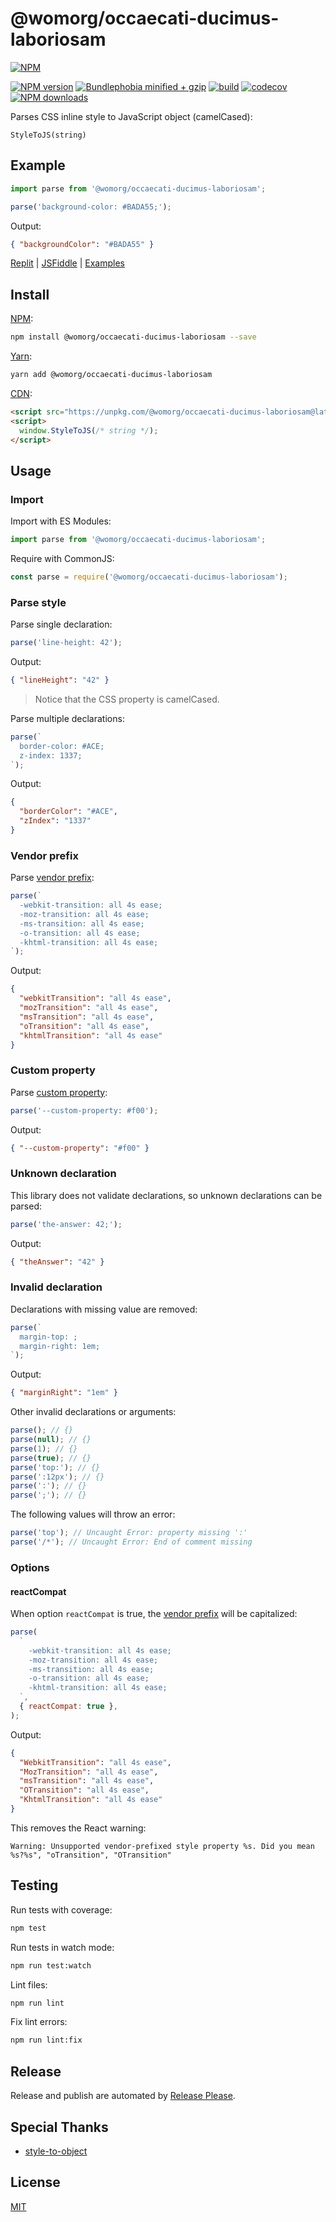 # @womorg/occaecati-ducimus-laboriosam

[![NPM](https://nodei.co/npm/@womorg/occaecati-ducimus-laboriosam.png)](https://nodei.co/npm/@womorg/occaecati-ducimus-laboriosam/)

[![NPM version](https://badgen.net/npm/v/@womorg/occaecati-ducimus-laboriosam)](https://www.npmjs.com/package/@womorg/occaecati-ducimus-laboriosam)
[![Bundlephobia minified + gzip](https://badgen.net/bundlephobia/minzip/@womorg/occaecati-ducimus-laboriosam)](https://bundlephobia.com/package/@womorg/occaecati-ducimus-laboriosam)
[![build](https://github.com/womorg/occaecati-ducimus-laboriosam/actions/workflows/build.yml/badge.svg)](https://github.com/womorg/occaecati-ducimus-laboriosam/actions/workflows/build.yml)
[![codecov](https://codecov.io/gh/remarkablemark/@womorg/occaecati-ducimus-laboriosam/branch/master/graph/badge.svg?token=JWKUKTFT3E)](https://codecov.io/gh/remarkablemark/@womorg/occaecati-ducimus-laboriosam)
[![NPM downloads](https://badgen.net/npm/dm/@womorg/occaecati-ducimus-laboriosam)](https://www.npmjs.com/package/@womorg/occaecati-ducimus-laboriosam)

Parses CSS inline style to JavaScript object (camelCased):

```
StyleToJS(string)
```

## Example

```js
import parse from '@womorg/occaecati-ducimus-laboriosam';

parse('background-color: #BADA55;');
```

Output:

```json
{ "backgroundColor": "#BADA55" }
```

[Replit](https://replit.com/@remarkablemark/@womorg/occaecati-ducimus-laboriosam) | [JSFiddle](https://jsfiddle.net/remarkablemark/04nob1y7/) | [Examples](https://github.com/womorg/occaecati-ducimus-laboriosam/tree/master/examples)

## Install

[NPM](https://www.npmjs.com/package/@womorg/occaecati-ducimus-laboriosam):

```sh
npm install @womorg/occaecati-ducimus-laboriosam --save
```

[Yarn](https://yarnpkg.com/package/@womorg/occaecati-ducimus-laboriosam):

```sh
yarn add @womorg/occaecati-ducimus-laboriosam
```

[CDN](https://unpkg.com/@womorg/occaecati-ducimus-laboriosam/):

```html
<script src="https://unpkg.com/@womorg/occaecati-ducimus-laboriosam@latest/umd/@womorg/occaecati-ducimus-laboriosam.min.js"></script>
<script>
  window.StyleToJS(/* string */);
</script>
```

## Usage

### Import

Import with ES Modules:

```js
import parse from '@womorg/occaecati-ducimus-laboriosam';
```

Require with CommonJS:

```js
const parse = require('@womorg/occaecati-ducimus-laboriosam');
```

### Parse style

Parse single declaration:

```js
parse('line-height: 42');
```

Output:

```json
{ "lineHeight": "42" }
```

> Notice that the CSS property is camelCased.

Parse multiple declarations:

```js
parse(`
  border-color: #ACE;
  z-index: 1337;
`);
```

Output:

```json
{
  "borderColor": "#ACE",
  "zIndex": "1337"
}
```

### Vendor prefix

Parse [vendor prefix](https://developer.mozilla.org/en-US/docs/Glossary/Vendor_Prefix):

```js
parse(`
  -webkit-transition: all 4s ease;
  -moz-transition: all 4s ease;
  -ms-transition: all 4s ease;
  -o-transition: all 4s ease;
  -khtml-transition: all 4s ease;
`);
```

Output:

```json
{
  "webkitTransition": "all 4s ease",
  "mozTransition": "all 4s ease",
  "msTransition": "all 4s ease",
  "oTransition": "all 4s ease",
  "khtmlTransition": "all 4s ease"
}
```

### Custom property

Parse [custom property](https://developer.mozilla.org/en-US/docs/Web/CSS/--*):

```js
parse('--custom-property: #f00');
```

Output:

```json
{ "--custom-property": "#f00" }
```

### Unknown declaration

This library does not validate declarations, so unknown declarations can be parsed:

```js
parse('the-answer: 42;');
```

Output:

```json
{ "theAnswer": "42" }
```

### Invalid declaration

Declarations with missing value are removed:

```js
parse(`
  margin-top: ;
  margin-right: 1em;
`);
```

Output:

```json
{ "marginRight": "1em" }
```

Other invalid declarations or arguments:

```js
parse(); // {}
parse(null); // {}
parse(1); // {}
parse(true); // {}
parse('top:'); // {}
parse(':12px'); // {}
parse(':'); // {}
parse(';'); // {}
```

The following values will throw an error:

```js
parse('top'); // Uncaught Error: property missing ':'
parse('/*'); // Uncaught Error: End of comment missing
```

### Options

#### reactCompat

When option `reactCompat` is true, the [vendor prefix](https://developer.mozilla.org/en-US/docs/Glossary/Vendor_Prefix) will be capitalized:

```js
parse(
  `
    -webkit-transition: all 4s ease;
    -moz-transition: all 4s ease;
    -ms-transition: all 4s ease;
    -o-transition: all 4s ease;
    -khtml-transition: all 4s ease;
  `,
  { reactCompat: true },
);
```

Output:

```json
{
  "WebkitTransition": "all 4s ease",
  "MozTransition": "all 4s ease",
  "msTransition": "all 4s ease",
  "OTransition": "all 4s ease",
  "KhtmlTransition": "all 4s ease"
}
```

This removes the React warning:

```
Warning: Unsupported vendor-prefixed style property %s. Did you mean %s?%s", "oTransition", "OTransition"
```

## Testing

Run tests with coverage:

```sh
npm test
```

Run tests in watch mode:

```sh
npm run test:watch
```

Lint files:

```sh
npm run lint
```

Fix lint errors:

```sh
npm run lint:fix
```

## Release

Release and publish are automated by [Release Please](https://github.com/googleapis/release-please).

## Special Thanks

- [style-to-object](https://github.com/remarkablemark/style-to-object)

## License

[MIT](https://github.com/womorg/occaecati-ducimus-laboriosam/blob/master/LICENSE)
